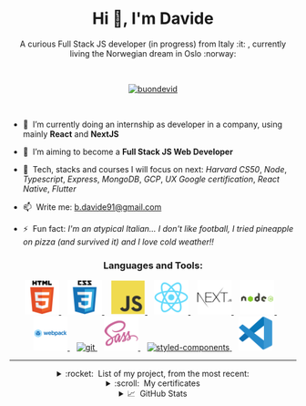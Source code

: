 <h1 align="center">Hi 👋, I'm Davide</h1>
<p align="center">A curious Full Stack JS developer (in progress) from Italy :it: , currently living the Norwegian dream in Oslo :norway:</p>

<!-- <p align="left"> <img src="https://komarev.com/ghpvc/?username=buondevid&label=Profile%20views&color=ce9927&style=flat" alt="buondevid" /> </p> -->
<br>

<p align="center"> <a href="https://github.com/ryo-ma/github-profile-trophy"><img src="https://github-profile-trophy.vercel.app/?username=buondevid" alt="buondevid" /></a> </p>
<br>

- 🔭 &nbsp;I’m currently doing an internship as developer in a company, using mainly __React__ and __NextJS__

- 🌱 &nbsp;I’m aiming to become a **Full Stack JS Web Developer**

- :book: &nbsp;Tech, stacks and courses I will focus on next: _Harvard CS50_, _Node_, _Typescript_, _Express_, _MongoDB_, _GCP_, _UX Google certification_, _React Native_, _Flutter_

- 📫 &nbsp;Write me: <b.davide91@gmail.com>

- ⚡ &nbsp;Fun fact: *I'm an atypical Italian... I don't like football, I tried pineapple on pizza (and survived it) and I love cold weather!!*

<!-- <h3 align="left">Connect with me:</h3>
<p align="left">
<a href="https://codepen.io/buondevid" target="blank"><img align="center" src="https://cdn.jsdelivr.net/npm/simple-icons@3.0.1/icons/codepen.svg" alt="buondevid" height="30" width="40" /></a>
</p> -->

<h3 align="center">Languages and Tools:</h3>
<p align="center"> <a href="https://www.w3.org/html/" target="_blank"> <img src="https://raw.githubusercontent.com/devicons/devicon/master/icons/html5/html5-original-wordmark.svg" alt="html5" width="60" height="60"/> </a> &nbsp;&nbsp; <a href="https://www.w3schools.com/css/" target="_blank"> <img src="https://raw.githubusercontent.com/devicons/devicon/master/icons/css3/css3-original-wordmark.svg" alt="css3" width="60" height="60"/> </a> &nbsp;&nbsp; <a href="https://developer.mozilla.org/en-US/docs/Web/JavaScript" target="_blank"> <img src="https://raw.githubusercontent.com/devicons/devicon/master/icons/javascript/javascript-original.svg" alt="javascript" width="60" height="60"/> </a> &nbsp;&nbsp; <a href="https://reactjs.org/" target="_blank"> <img src="https://github.com/devicons/devicon/blob/master/icons/react/react-original.svg" alt="react" width="60" height="60"/> </a> &nbsp;&nbsp; <a href="https://nextjs.org/" target="_blank"> <img src="https://github.com/devicons/devicon/blob/master/icons/nextjs/nextjs-original-wordmark.svg" alt="nextjs" width="60" height="60"/> </a> &nbsp;&nbsp; <a href="https://nodejs.org" target="_blank"> <img src="https://raw.githubusercontent.com/devicons/devicon/master/icons/nodejs/nodejs-original-wordmark.svg" alt="nodejs" width="60" height="60"/> </a> &nbsp;&nbsp; <a href="https://webpack.js.org" target="_blank"> <img src="https://raw.githubusercontent.com/devicons/devicon/d00d0969292a6569d45b06d3f350f463a0107b0d/icons/webpack/webpack-original-wordmark.svg" alt="webpack" width="60" height="60"/> </a> &nbsp;&nbsp; <a href="https://git-scm.com/" target="_blank"> <img src="https://www.vectorlogo.zone/logos/git-scm/git-scm-icon.svg" alt="git" width="60" height="60"/> </a> &nbsp;&nbsp; <a href="https://sass-lang.com" target="_blank"> <img margin="10px"src="https://raw.githubusercontent.com/devicons/devicon/master/icons/sass/sass-original.svg" alt="sass" width="60" height="60"/> </a> &nbsp;&nbsp; <a href="https://www.styled-components.com/" target="_blank"> <img src="https://github.com/styled-components/brand/blob/master/styled-components.svg" alt="styled-components" width="60" height="60"/> </a> &nbsp;&nbsp; <a href="https://code.visualstudio.com/" target="_blank"> <img src="https://github.com/devicons/devicon/blob/master/icons/vscode/vscode-original.svg" alt="vscode" width="60" height="60"/> </a> 
  
---

<details align="center">
  
  <summary>:rocket:&nbsp; List of my project, from the most recent:</summary>

<ol align="left">
  <li><a href="https://nostalgic-jennings-48fe75.netlify.app/"> React UI: Task Tracker</a></li>
  <li><a href="https://60cbcaad6844ff009c4f2b5d--awesome-gates-d44cb3.netlify.app/"> React app: Fish market's online shop</a></li>
  <li><a href="https://buondevid.github.io/form-costraint-API-JS/"><em>minor</em> JS: form costraint API tryout</a></li>
  <li><a href="https://buondevid.github.io/custom-select-dropdown/"><em>minor</em> UI: custom dropdown element</a></li>
  <li><a href="https://buondevid.github.io/todo-app/">Todo App</a></li>
  <li><a href="https://buondevid.github.io/restaurant-page/">Restaurant Page</a></li>
  <li><a href="https://buondevid.github.io/tic-tac-toe/">Tic Tac Toe</a></li>
  <li><a href="https://buondevid.github.io/library/">Library App</a></li>
  <li><a href="https://buondevid.github.io/calculator/">Calculator</a></li>
  <li><a href="https://buondevid.github.io/etch-a-sketch/">Etch-a-Sketch</a></li>
  <li><a href="https://buondevid.github.io/rock-scissors-paper/">Rock Scissors Paper</a></li>
  <li><a href="https://buondevid.github.io/pianoforte/">Pianoforte App</a></li>
  <li><a href="https://buondevid.github.io/google-homepage/">Google Homepage</a></li>
  <li><a href="https://codepen.io/buondevid">My very first and oldest 5 beginner projects on Codepen </a>
    <ul>
      <li><a href="https://codepen.io/buondevid/pen/vYXyGzM">Technical Documentation Page</a></li>
      <li><a href="https://codepen.io/buondevid/pen/qBaqMRb">Portfolio</a></li>
      <li><a href="https://codepen.io/buondevid/pen/rNMMoaX">Landing Page</a></li>
      <li><a href="https://codepen.io/buondevid/pen/PoGGaqg">Form</a></li>
      <li><a href="https://codepen.io/buondevid/pen/mdrrVBK">Tribute Page</a></li>
    </ul>
  </li>
</ol>

</details>

<details align="center">
  
  <summary>:scroll:&nbsp; My certificates</summary>
  
  <br>
  
<p align="center">&nbsp;
  
  <img src="https://user-images.githubusercontent.com/36935593/117206379-14a5cb00-adf3-11eb-9d7d-fa7914a0ac30.png" alt="FCC certificate" width="800">
  
</p>

</details>

<details align="center">
  
  <summary>📈&nbsp; GitHub Stats</summary>
  
  <br>
  
<p align="center">&nbsp;
  
  <img src="https://github-readme-stats.vercel.app/api?username=buondevid&show_icons=true&locale=en&count_private=true&&theme=great-gatsby" alt="buondevid" />
  
</p>

<!-- <p align="center"><img src="https://github-readme-streak-stats.herokuapp.com/?user=buondevid&" alt="buondevid" /></p> -->
<p align="center">
    <img src="https://github-readme-streak-stats.herokuapp.com/?user=buondevid&theme=great-gatsby">
</p>

<p align="center">
  <img src="https://github-readme-stats.vercel.app/api/top-langs/?username=buondevid&layout=compact&theme=great-gatsby">
</p>

</details>
